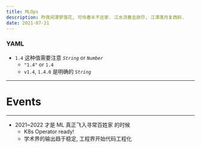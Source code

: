 ```yaml
---
title: MLOps
description: 昨夜闲潭梦落花, 可怜春半不还家. 江水流春去欲尽, 江潭落月复西斜.
date: 2021-07-21
---
```


### YAML

* `1.4` 这种值需要注意 *`String`* or *`Number`*
  - `"1.4"` or `1.4`
  - `v1.4`, `1.4.0` 是明确的 *`String`*

------------------

# Events

------------------

* 2021~2022 才是 ML 真正飞入寻常百姓家 的时候
  - K8s Operator ready!
  - 学术界的输出趋于稳定, 工程界开始代码工程化
